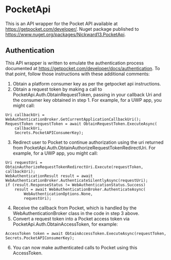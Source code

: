 # PocketApi
This is an API wrapper for the Pocket API available at https://getpocket.com/developer/.  Nuget package published to https://www.nuget.org/packages/Nickward13.PocketApi.

## Authentication
This API wrapper is written to emulate the authentication process documented at https://getpocket.com/developer/docs/authentication.  To that point, follow those instructions with these additional comments:
1. Obtain a platform consumer key as per the getpocket api instructions.
2. Obtain a request token by making a call to PocketApi.Auth.ObtainRequestToken, passing in your callback Uri and the consumer key obtained in step 1.  For example, for a UWP app, you might call:
```
Uri callbackUri = WebAuthenticationBroker.GetCurrentApplicationCallbackUri();
RequestToken requestToken = await ObtainRequestToken.ExecuteAsync(
    callbackUri,
    Secrets.PocketAPIConsumerKey);
```
3. Redirect user to Pocket to continue authorization using the uri returned from PocketApi.Auth.ObtainAuthorizeRequestTokenRedirectUri.  For example, for a UWP app, you might call:
```
Uri requestUri = ObtainAuthorizeRequestTokenRedirectUri.Execute(requestToken, callbackUri);
WebAuthenticationResult result = await WebAuthenticationBroker.AuthenticateSilentlyAsync(requestUri);
if (result.ResponseStatus != WebAuthenticationStatus.Success)
    result = await WebAuthenticationBroker.AuthenticateAsync(
        WebAuthenticationOptions.None,
        requestUri);
```
4. Receive the callback from Pocket, which is handled by the WebAuthenticationBroker class in the code in step 3 above.
5. Convert a request token into a Pocket access token via PocketApi.Auth.ObtainAccessToken, for example:
```
AccessToken token = await ObtainAccessToken.ExecuteAsync(requestToken, Secrets.PocketAPIConsumerKey);
```
6. You can now make authenticated calls to Pocket using this AccessToken.